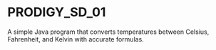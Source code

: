 # PRODIGY_SD_01
A simple Java program that converts temperatures between Celsius, Fahrenheit, and Kelvin with accurate formulas.
